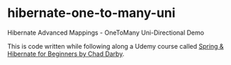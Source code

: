 # hibernate-one-to-many-uni

Hibernate Advanced Mappings - OneToMany Uni-Directional Demo

This is code written while following along a Udemy course called [Spring & Hibernate for Beginners by Chad Darby](https://www.udemy.com/share/1000qY/).
